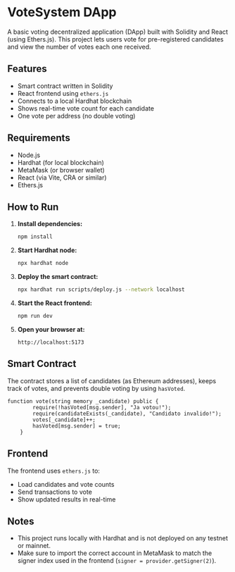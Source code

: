 # VoteSystem DApp

A basic voting decentralized application (DApp) built with Solidity and React (using Ethers.js). This project lets users vote for pre-registered candidates and view the number of votes each one received.

## Features

* Smart contract written in Solidity
* React frontend using `ethers.js`
* Connects to a local Hardhat blockchain
* Shows real-time vote count for each candidate
* One vote per address (no double voting)

## Requirements

* Node.js
* Hardhat (for local blockchain)
* MetaMask (or browser wallet)
* React (via Vite, CRA or similar)
* Ethers.js

## How to Run

1. **Install dependencies:**

   ```bash
   npm install
   ```

2. **Start Hardhat node:**

   ```bash
   npx hardhat node
   ```

3. **Deploy the smart contract:**

   ```bash
   npx hardhat run scripts/deploy.js --network localhost
   ```

4. **Start the React frontend:**

   ```bash
   npm run dev
   ```

5. **Open your browser at:**

   ```
   http://localhost:5173
   ```

## Smart Contract

The contract stores a list of candidates (as Ethereum addresses), keeps track of votes, and prevents double voting by using `hasVoted`.

```solidity
function vote(string memory _candidate) public {
        require(!hasVoted[msg.sender], "Ja votou!");
        require(candidateExists(_candidate), "Candidato invalido!");
        votes[_candidate]++;
        hasVoted[msg.sender] = true;
    }
```

## Frontend

The frontend uses `ethers.js` to:

* Load candidates and vote counts
* Send transactions to vote
* Show updated results in real-time

## Notes

* This project runs locally with Hardhat and is not deployed on any testnet or mainnet.
* Make sure to import the correct account in MetaMask to match the signer index used in the frontend (`signer = provider.getSigner(2)`).
